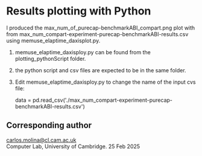 # Results plotting with Python 

I produced the max_num_of_purecap-benchmarkABI_compart.png plot
with from  max_num_compart-experiment-purecap-benchmarkABI-results.csv 
using memuse_elaptime_daxisplot.py.

1. memuse_elaptime_daxisploy.py can be found from the plotting_pythonScript
   folder.

1. the python script and csv files are expected to be in the same folder.

1. Edit memuse_elaptime_daxisploy.py to change the name of the
   input cvs file: 

   data = pd.read_csv('./max_num_compart-experiment-purecap-benchmarkABI-results.csv')



## Corresponding author  
carlos.molina@cl.cam.ac.uk   
Computer Lab, University of Cambridge. 
25 Feb 2025 
